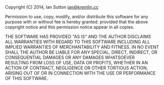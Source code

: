 Copyright (C) 2014, Ian Sutton ian@kremlin.cc

Permission to use, copy, modify, and/or distribute this software for any purpose with or without fee is hereby granted. provided that the above copyright notice and this permission notice appear in all copies.

THE SOFTWARE HAS PROVIDED "AS IS" AND THE AUTHOR DISCLAIMS ALL WARRANTIES WITH REGARD TO THIS SOFTWARE INCLUDING ALL IMPLIED WARRANTIES OF MERCHANTABILITY AND FITNESS. IN NO EVENT SHALL THE AUTHOR BE LIABLE FOR ANY SPECIAL, DIRECT, INDIRECT, OR CONSEQUENTIAL DAMAGES OR ANY DAMAGES WHATSOEVER RESULTING FROM LOSS OF USE, DATA OR PROFITS, WHETHER IN AN ACTION OF CONTRACT, NEGLIGENCE OR OTHER TORTIOUS ACTION, ARISING OUT OF OR IN CONNECTION WITH THE USE OR PERFORMANCE OF THIS SOFTWARE.
